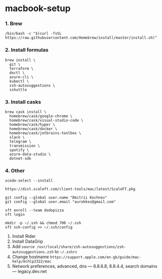 # macbook-setup

### 1. Brew
```
/bin/bash -c "$(curl -fsSL https://raw.githubusercontent.com/Homebrew/install/master/install.sh)"
```

### 2. Install formulas
```
brew install \
  git \
  terraform \
  doctl \
  azure-cli \
  kubectl \
  zsh-autosuggestions \
  sshuttle
```

### 3. Install casks
```
brew cask install \
  homebrew/cask/google-chrome \
  homebrew/cask/visual-studio-code \
  homebrew/cask/hyper \
  homebrew/cask/docker \
  homebrew/cask/jetbrains-toolbox \
  slack \
  telegram \
  transmission \
  spotify \
  azure-data-studio \
  dotnet-sdk
```

### 4. Other
```
xcode-select --install
```

```
https://dist.scaleft.com/client-tools/mac/latest/ScaleFT.pkg
```

```
git config --global user.name "Dmitrii Kochnev"
git config --global user.email "aurokkez@gmail.com"
```

```
sft enroll --team dodopizza
sft login
```

```
mkdir -p ~/.ssh && chmod 700 ~/.ssh
sft ssh-config >> ~/.ssh/config
```

1. Install Rider
2. Install DataGrip
3. Add `source /usr/local/share/zsh-autosuggestions/zsh-autosuggestions.zsh` to `~/.zshrc`
4. Change hostname `https://support.apple.com/en-gb/guide/mac-help/mchlp2322/mac`
5. Network preferences, advanced, dns — 8.8.8.8, 8.8.4.4, search domains — legacy.dev.net
